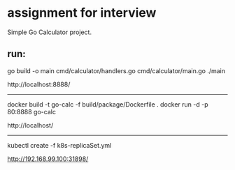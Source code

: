 # assignment for interview

Simple Go Calculator project.

run:
---

go build -o main cmd/calculator/handlers.go cmd/calculator/main.go
./main

http://localhost:8888/

---

docker build -t go-calc -f build/package/Dockerfile .
docker run -d -p 80:8888 go-calc

http://localhost/

---

kubectl create -f k8s-replicaSet.yml

http://192.168.99.100:31898/
